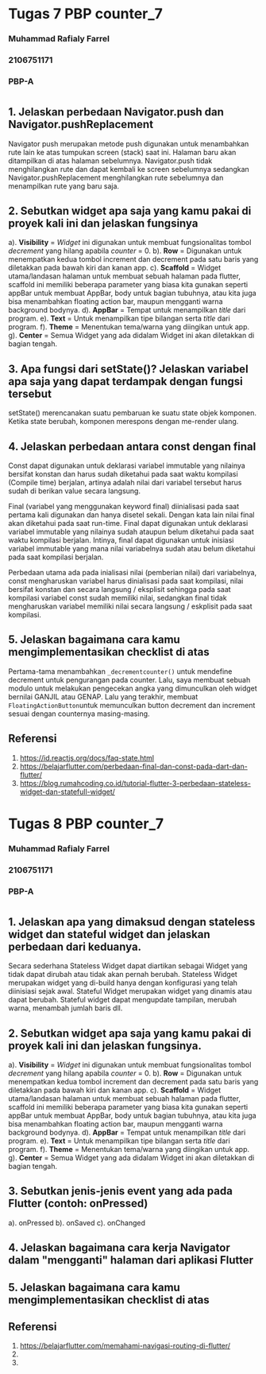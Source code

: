 # Tugas 7 PBP counter_7
### Muhammad Rafialy Farrel
### 2106751171
### PBP-A

#

## 1. Jelaskan perbedaan Navigator.push dan Navigator.pushReplacement
Navigator push merupakan metode push digunakan untuk menambahkan rute lain ke atas tumpukan screen (stack) saat ini. Halaman baru akan ditampilkan di atas halaman sebelumnya.
Navigator.push tidak menghilangkan rute dan dapat kembali ke screen sebelumnya sedangkan Navigator.pushReplacement menghilangkan rute sebelumnya dan menampilkan rute yang baru saja.

## 2. Sebutkan widget apa saja yang kamu pakai di proyek kali ini dan jelaskan fungsinya
a). **Visibility**  = _Widget_ ini digunakan untuk membuat fungsionalitas tombol _decrement_ yang hilang apabila _counter_ = 0.
b). **Row**         = Digunakan untuk menempatkan kedua tombol increment dan decrement pada satu baris yang diletakkan pada bawah kiri dan kanan app.
c). **Scaffold**    = Widget utama/landasan halaman untuk membuat sebuah halaman pada flutter, scaffold ini memiliki beberapa parameter yang biasa kita gunakan seperti appBar untuk membuat AppBar, body untuk bagian tubuhnya, atau kita juga bisa menambahkan floating action bar, maupun mengganti warna background bodynya.
d). **AppBar**      = Tempat untuk menampilkan _title_ dari program.
e). **Text**        = Untuk menampilkan tipe bilangan serta _title_ dari program.
f). **Theme**       = Menentukan tema/warna yang diingikan untuk app.
g). **Center**      = Semua Widget yang ada didalam Widget ini akan diletakkan di bagian tengah.

## 3. Apa fungsi dari setState()? Jelaskan variabel apa saja yang dapat terdampak dengan fungsi tersebut
setState() merencanakan suatu pembaruan ke suatu state objek komponen. Ketika state berubah, komponen merespons dengan me-render ulang.

## 4. Jelaskan perbedaan antara const dengan final
Const dapat digunakan untuk deklarasi variabel immutable yang nilainya bersifat konstan dan harus sudah diketahui pada saat waktu kompilasi (Compile time) berjalan, artinya adalah nilai dari variabel tersebut harus sudah di berikan value secara langsung.

Final (variabel yang menggunakan keyword final) diinialisasi pada saat pertama kali digunakan dan hanya disetel sekali. Dengan kata lain nilai final akan diketahui pada saat run-time. Final dapat digunakan untuk deklarasi variabel immutable yang nilainya sudah ataupun belum diketahui pada saat waktu kompilasi berjalan. Intinya, final dapat digunakan untuk inisiasi variabel immutable yang mana nilai variabelnya sudah atau belum diketahui pada saat kompilasi berjalan.

Perbedaan utama ada pada inialisasi nilai (pemberian nilai) dari variabelnya, const mengharuskan variabel harus dinialisasi pada saat kompilasi, nilai bersifat konstan dan secara langsung / eksplisit sehingga pada saat kompilasi variabel const sudah memiliki nilai, sedangkan final tidak mengharuskan variabel memiliki nilai secara langsung / eskplisit pada saat kompilasi.

## 5. Jelaskan bagaimana cara kamu mengimplementasikan checklist di atas
Pertama-tama menambahkan ```_decrementcounter()``` untuk mendefine decrement untuk pengurangan pada counter. Lalu, saya membuat sebuah modulo untuk melakukan pengecekan angka yang dimunculkan oleh widget bernilai GANJIL atau GENAP. Lalu yang terakhir, membuat ```FloatingActionButton```untuk memunculkan button decrement dan increment sesuai dengan counternya masing-masing.

## Referensi
1. https://id.reactjs.org/docs/faq-state.html
2. https://belajarflutter.com/perbedaan-final-dan-const-pada-dart-dan-flutter/
3. https://blog.rumahcoding.co.id/tutorial-flutter-3-perbedaan-stateless-widget-dan-statefull-widget/

#

# Tugas 8 PBP counter_7
### Muhammad Rafialy Farrel
### 2106751171
### PBP-A

#

## 1. Jelaskan apa yang dimaksud dengan stateless widget dan stateful widget dan jelaskan perbedaan dari keduanya.
Secara sederhana Stateless Widget dapat diartikan sebagai Widget yang tidak dapat dirubah atau tidak akan pernah berubah. Stateless Widget merupakan widget yang di-build hanya dengan konfigurasi yang telah diinisiasi sejak awal. Stateful Widget merupakan widget yang dinamis atau dapat berubah. Stateful widget dapat mengupdate tampilan, merubah warna, menambah jumlah baris dll.

## 2. Sebutkan widget apa saja yang kamu pakai di proyek kali ini dan jelaskan fungsinya.
a). **Visibility**  = _Widget_ ini digunakan untuk membuat fungsionalitas tombol _decrement_ yang hilang apabila _counter_ = 0.
b). **Row**         = Digunakan untuk menempatkan kedua tombol increment dan decrement pada satu baris yang diletakkan pada bawah kiri dan kanan app.
c). **Scaffold**    = Widget utama/landasan halaman untuk membuat sebuah halaman pada flutter, scaffold ini memiliki beberapa parameter yang biasa kita gunakan seperti appBar untuk membuat AppBar, body untuk bagian tubuhnya, atau kita juga bisa menambahkan floating action bar, maupun mengganti warna background bodynya.
d). **AppBar**      = Tempat untuk menampilkan _title_ dari program.
e). **Text**        = Untuk menampilkan tipe bilangan serta _title_ dari program.
f). **Theme**       = Menentukan tema/warna yang diingikan untuk app.
g). **Center**      = Semua Widget yang ada didalam Widget ini akan diletakkan di bagian tengah.

## 3. Sebutkan jenis-jenis event yang ada pada Flutter (contoh: onPressed)
a). onPressed
b). onSaved
c). onChanged

## 4. Jelaskan bagaimana cara kerja Navigator dalam "mengganti" halaman dari aplikasi Flutter


## 5. Jelaskan bagaimana cara kamu mengimplementasikan checklist di atas


## Referensi
1. https://belajarflutter.com/memahami-navigasi-routing-di-flutter/
2. 
3. 
